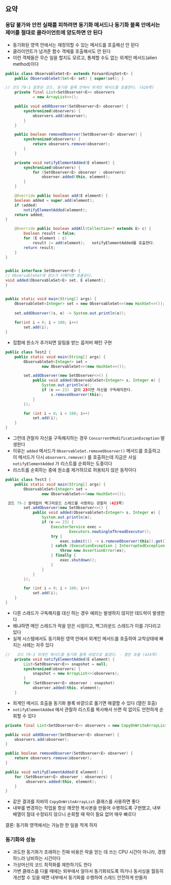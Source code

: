 ## 요약

### 응답 불가와 안전 실패를 피하려면 동기화 메서드나 동기화 블록 안에서는 제어를 절대로 클라이언트에 양도하면 안 된다
- 동기화된 영역 안에서는 재정의할 수 있는 메서드를 호출해선 안 된다
- 클라이언트가 넘겨준 함수 객체를 호출해서도 안 된다
- 이런 객체들은 무슨 일을 할지도 모르고, 통제할 수도 없는 외계인 메서드(alien method)이다

```java
public class ObservableSet<E> extends ForwardingSet<E> {
    public ObservableSet(Set<E> set) { super(set); }

// 코드 79-1 잘못된 코드. 동기화 블록 안에서 외계인 메서드를 호출한다. (420쪽)
    private final List<SetObserver<E>> observers
            = new ArrayList<>();

    public void addObserver(SetObserver<E> observer) {
        synchronized(observers) {
            observers.add(observer);
        }
    }

    public boolean removeObserver(SetObserver<E> observer) {
        synchronized(observers) {
            return observers.remove(observer);
        }
    }

    private void notifyElementAdded(E element) {
        synchronized(observers) {
            for (SetObserver<E> observer : observers)
                observer.added(this, element);
        }
    }

    @Override public boolean add(E element) {
    boolean added = super.add(element);
    if (added)
        notifyElementAdded(element);
    return added;
}

    @Override public boolean addAll(Collection<? extends E> c) {
        boolean result = false;
        for (E element : c)
            result |= add(element);   notifyElementAdded를 호출한다.
        return result;
    }
}


public interface SetObserver<E> {
// ObservableSet에 원소가 더해지면 호출된다.
void added(ObservableSet<E> set, E element);
}


public static void main(String[] args) {
	ObservableSet<Integer> set = new ObservableSet<>(new HashSet<>());
	
	set.addObserver((s, e) -> System.out.println(e));
	
	for(int i = 0; i < 100; i++)
		set.add(i);
}
```
- 집합에 원소가 추가되면 알림을 받는 옵저버 패턴 구현 

```java
public class Test2 {
    public static void main(String[] args) {
        ObservableSet<Integer> set =
                new ObservableSet<>(new HashSet<>());

        set.addObserver(new SetObserver<>() {
            public void added(ObservableSet<Integer> s, Integer e) {
                System.out.println(e);
                if (e == 23)  값이 23이면 자신을 구독해지한다.
                    s.removeObserver(this);
            }
        });

        for (int i = 0; i < 100; i++)
            set.add(i);
    }
}
```
- 그런데 관찰자 자신을 구독해지하는 경우 `ConcurrentModificationException` 발생한다
- 이유는 `added` 메서드가 `ObservableSet.removeObserver()` 메서드를 호출하고 이 메서드가 다시 `observers.remove()` 를 호출하는데 
지금은 사실 `notifyElementAdded` 가 리스트를 순회하는 도중이다
- 리스트를 순회하는 중에 원소를 제거하므로 허용되지 않은 동작이다 


```java
public class Test3 {
    public static void main(String[] args) {
        ObservableSet<Integer> set =
                new ObservableSet<>(new HashSet<>());

 코드 79-2 쓸데없이 백그라운드 스레드를 사용하는 관찰자 (423쪽)
        set.addObserver(new SetObserver<>() {
            public void added(ObservableSet<Integer> s, Integer e) {
                System.out.println(e);
                if (e == 23) {
                    ExecutorService exec =
                            Executors.newSingleThreadExecutor();
                    try {
                        exec.submit(() -> s.removeObserver(this)).get();
                    } catch (ExecutionException | InterruptedException ex) {
                        throw new AssertionError(ex);
                    } finally {
                        exec.shutdown();
                    }
                }
            }
        });

        for (int i = 0; i < 100; i++)
            set.add(i);
    }
}
```
- 다른 스레드가 구독해지를 대신 하는 경우 예외는 발생하지 않지만 데드락이 발생한다
- 왜냐하면 메인 스레드가 락을 얻은 시점이고, 백그라운드 스레드가 이를 기다리고 있다
- 실제 시스템에서도 동기화된 영역 안에서 외계인 메서드를 호출하여 교착상태에 빠지는 사례는 자주 있다 

```java
//   코드 79-3 외계인 메서드를 동기화 블록 바깥으로 옮겼다. - 열린 호출 (424쪽)
    private void notifyElementAdded(E element) {
        List<SetObserver<E>> snapshot = null;
        synchronized(observers) {
            snapshot = new ArrayList<>(observers);
        }
        for (SetObserver<E> observer : snapshot)
            observer.added(this, element);
    }
```
- 외계인 메서드 호출을 동기화 블록 바깥으로 옮기면 해결할 수 있다 (열린 호출)
- `notifyElementAdded` 에서 관찰자 리스트를 복사해서 쓰면 락 없이도 안전하게 순회할 수 있다 

```java
private final List<SetObserser<E>> observers = new CopyOnWriteArrayList<>();

public void addObserver(SetObserver<E> observer) {
    observers.add(observer);
}

public boolean removeObserver(SetObserver<E> observer) {
    return observers.remove(observer);
}

public void notifyElementAdded(E element) {
    for (SetObserver<E> observer : observers) {
         observers.added(this, element);
    }
}
```
- 같은 결과를 자바의 `CopyOnWriteArrayList` 클래스를 사용하면 좋다 
- 내부를 변경하는 작업을 항상 깨끗한 복사본을 만들어 수행하도록 구현했고, 내부 배열이 절대 수정되지 않으니 순회할 때 락이 필요 없어 매우 빠르다

 결론:  동기화 영역에서는 가능한 한 일을 적게 하자

 ### 동기화와 성능
 - 과도한 동기화가 초래하는 진짜 비용은 락을 얻는 데 쓰는 CPU 시간이 아니라, 경쟁하느라 낭비하는 시간이다
 - 가상머신의 코드 최적화를 제한하기도 한다
 - 가변 클래스를 다룰 때에는 외부에서 알아서 동기화되도록 하거나 동서싱을 월등히 개선할 수 있을 때면 내부에서 동기화를 수행하여 스레드 안전하게 만들자 